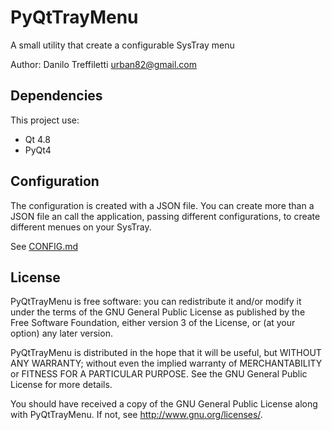 # PyQtTrayMenu
A small utility that create a configurable SysTray menu

Author: Danilo Treffiletti <urban82@gmail.com>

## Dependencies
This project use:
* Qt 4.8
* PyQt4

## Configuration
The configuration is created with a JSON file. You can create more than a JSON file an call the application, passing different configurations, to create different menues on your SysTray.

See [CONFIG.md](https://github.com/Urban82/PyQtTrayMenu/blob/master/CONFIG.md)

## License
PyQtTrayMenu is free software: you can redistribute it and/or modify
it under the terms of the GNU General Public License as published by
the Free Software Foundation, either version 3 of the License, or
(at your option) any later version.

PyQtTrayMenu is distributed in the hope that it will be useful,
but WITHOUT ANY WARRANTY; without even the implied warranty of
MERCHANTABILITY or FITNESS FOR A PARTICULAR PURPOSE. See the
GNU General Public License for more details.

You should have received a copy of the GNU General Public License
along with PyQtTrayMenu. If not, see http://www.gnu.org/licenses/.
